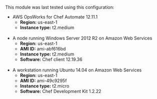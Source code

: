 This module  was last tested using this configuration:

* AWS OpsWorks for Chef Automate  12.11.1
  * **Region:** us-east-1
  * **Instance type:** t2.medium
<br /><br />
* A node running Windows Server 2012 R2 on Amazon Web Services
  * **Region:** us-east-1
  * **AMI ID:** ami-abf616bd
  * **Instance type:** t2.medium
  * **Software:** Chef client 12.19.36
<br /><br />
* A workstation running Ubuntu 14.04 on Amazon Web Services
  * **Region:** us-east-1
  * **AMI ID:** ami-49c9295f
  * **Instance type:** t2.micro
  * **Software:** Chef Development Kit 1.2.22
